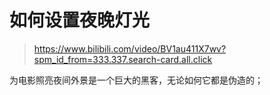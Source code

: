 # 如何设置夜晚灯光

> https://www.bilibili.com/video/BV1au411X7wv?spm_id_from=333.337.search-card.all.click


为电影照亮夜间外景是一个巨大的黑客，无论如何它都是伪造的；